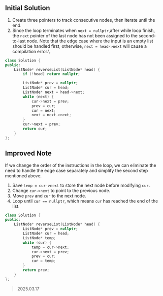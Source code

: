 ## Initial Solution
1. Create three pointers to track consecutive nodes, then iterate until the end.
2. Since the loop terminates when `next = nullptr`,after while loop finish, the `next` pointer of the last node has not been assigned to the second-to-last node.
Note that the edge case where the input is an empty list should be handled first; otherwise, `next = head->next` will cause a compilation error.\

```cpp
class Solution {
public:
    ListNode* reverseList(ListNode* head) {
        if (!head) return nullptr;

        ListNode* prev = nullptr;
        ListNode* cur = head;
        ListNode* next = head->next;
        while (next) {
            cur->next = prev;
            prev = cur;
            cur = next;
            next = next->next;
        }
        cur->next = prev;
        return cur;
    }
};
```

## Improved Note
If we change the order of the instructions in the loop, we can eliminate the need to handle the edge case separately and simplify the second step mentioned above.
1. Save `temp = cur->next` to store the next node before modifying `cur`.
2. Change `cur->next` to point to the previous node.
3. Move `prev` and `cur` to the next node.
4. Loop until `cur == nullptr`, which means `cur` has reached the end of the list.


```cpp
class Solution {
public:
    ListNode* reverseList(ListNode* head) {
        ListNode* prev = nullptr;
        ListNode* cur = head;
        ListNode* temp;
        while (cur) {
            temp = cur->next;
            cur->next = prev;
            prev = cur;
            cur = temp;
        }
        return prev;
    }
};
```

> 2025.03.17
